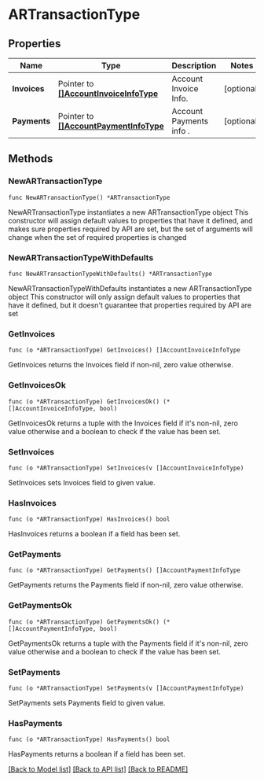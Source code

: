 # ARTransactionType

## Properties

Name | Type | Description | Notes
------------ | ------------- | ------------- | -------------
**Invoices** | Pointer to [**[]AccountInvoiceInfoType**](AccountInvoiceInfoType.md) | Account Invoice Info. | [optional] 
**Payments** | Pointer to [**[]AccountPaymentInfoType**](AccountPaymentInfoType.md) | Account Payments info . | [optional] 

## Methods

### NewARTransactionType

`func NewARTransactionType() *ARTransactionType`

NewARTransactionType instantiates a new ARTransactionType object
This constructor will assign default values to properties that have it defined,
and makes sure properties required by API are set, but the set of arguments
will change when the set of required properties is changed

### NewARTransactionTypeWithDefaults

`func NewARTransactionTypeWithDefaults() *ARTransactionType`

NewARTransactionTypeWithDefaults instantiates a new ARTransactionType object
This constructor will only assign default values to properties that have it defined,
but it doesn't guarantee that properties required by API are set

### GetInvoices

`func (o *ARTransactionType) GetInvoices() []AccountInvoiceInfoType`

GetInvoices returns the Invoices field if non-nil, zero value otherwise.

### GetInvoicesOk

`func (o *ARTransactionType) GetInvoicesOk() (*[]AccountInvoiceInfoType, bool)`

GetInvoicesOk returns a tuple with the Invoices field if it's non-nil, zero value otherwise
and a boolean to check if the value has been set.

### SetInvoices

`func (o *ARTransactionType) SetInvoices(v []AccountInvoiceInfoType)`

SetInvoices sets Invoices field to given value.

### HasInvoices

`func (o *ARTransactionType) HasInvoices() bool`

HasInvoices returns a boolean if a field has been set.

### GetPayments

`func (o *ARTransactionType) GetPayments() []AccountPaymentInfoType`

GetPayments returns the Payments field if non-nil, zero value otherwise.

### GetPaymentsOk

`func (o *ARTransactionType) GetPaymentsOk() (*[]AccountPaymentInfoType, bool)`

GetPaymentsOk returns a tuple with the Payments field if it's non-nil, zero value otherwise
and a boolean to check if the value has been set.

### SetPayments

`func (o *ARTransactionType) SetPayments(v []AccountPaymentInfoType)`

SetPayments sets Payments field to given value.

### HasPayments

`func (o *ARTransactionType) HasPayments() bool`

HasPayments returns a boolean if a field has been set.


[[Back to Model list]](../README.md#documentation-for-models) [[Back to API list]](../README.md#documentation-for-api-endpoints) [[Back to README]](../README.md)



